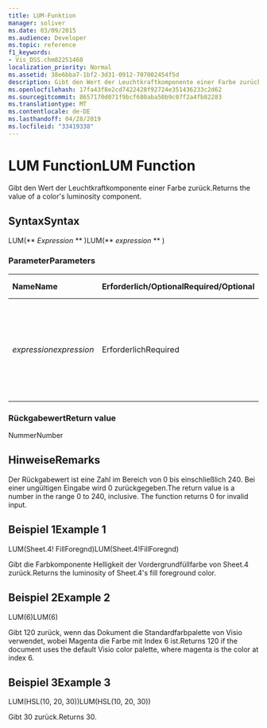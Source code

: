 ```yaml
---
title: LUM-Funktion
manager: soliver
ms.date: 03/09/2015
ms.audience: Developer
ms.topic: reference
f1_keywords:
- Vis_DSS.chm82251460
localization_priority: Normal
ms.assetid: 38e6bba7-1bf2-3d31-0912-707002454f5d
description: Gibt den Wert der Leuchtkraftkomponente einer Farbe zurück.
ms.openlocfilehash: 17fa43f8e2cd7422428f92724e351436233c2d62
ms.sourcegitcommit: 8657170d071f9bcf680aba50b9c07f2a4fb82283
ms.translationtype: MT
ms.contentlocale: de-DE
ms.lasthandoff: 04/28/2019
ms.locfileid: "33419338"
---
```

# <a name="lum-function"></a><span data-ttu-id="567d1-103">LUM Function</span><span class="sxs-lookup"><span data-stu-id="567d1-103">LUM Function</span></span>

<span data-ttu-id="567d1-104">Gibt den Wert der Leuchtkraftkomponente einer Farbe zurück.</span><span class="sxs-lookup"><span data-stu-id="567d1-104">Returns the value of a color's luminosity component.</span></span>
  
## <a name="syntax"></a><span data-ttu-id="567d1-105">Syntax</span><span class="sxs-lookup"><span data-stu-id="567d1-105">Syntax</span></span>

<span data-ttu-id="567d1-106">LUM(\*\* *Expression* \*\* )</span><span class="sxs-lookup"><span data-stu-id="567d1-106">LUM(\*\* *expression* \*\* )</span></span> 
  
### <a name="parameters"></a><span data-ttu-id="567d1-107">Parameter</span><span class="sxs-lookup"><span data-stu-id="567d1-107">Parameters</span></span>

|<span data-ttu-id="567d1-108">**Name**</span><span class="sxs-lookup"><span data-stu-id="567d1-108">**Name**</span></span>|<span data-ttu-id="567d1-109">**Erforderlich/Optional**</span><span class="sxs-lookup"><span data-stu-id="567d1-109">**Required/Optional**</span></span>|<span data-ttu-id="567d1-110">**Datentyp**</span><span class="sxs-lookup"><span data-stu-id="567d1-110">**Data Type**</span></span>|<span data-ttu-id="567d1-111">**Beschreibung**</span><span class="sxs-lookup"><span data-stu-id="567d1-111">**Description**</span></span>|
|:-----|:-----|:-----|:-----|
| <span data-ttu-id="567d1-112">_expression_</span><span class="sxs-lookup"><span data-stu-id="567d1-112">_expression_</span></span> <br/> |<span data-ttu-id="567d1-113">Erforderlich</span><span class="sxs-lookup"><span data-stu-id="567d1-113">Required</span></span>  <br/> |<span data-ttu-id="567d1-114">**Numeric**</span><span class="sxs-lookup"><span data-stu-id="567d1-114">**Numeric**</span></span> <br/> |<span data-ttu-id="567d1-115">Der Farbindex aus der Farbpalette des Dokuments oder ein Bezug auf eine Zelle, die einen Farbindex enthält.</span><span class="sxs-lookup"><span data-stu-id="567d1-115">The index of a color in the document's color table, or a reference to a cell that contains a color index.</span></span>  <br/> |
   
### <a name="return-value"></a><span data-ttu-id="567d1-116">Rückgabewert</span><span class="sxs-lookup"><span data-stu-id="567d1-116">Return value</span></span>

<span data-ttu-id="567d1-117">Nummer</span><span class="sxs-lookup"><span data-stu-id="567d1-117">Number</span></span>
  
## <a name="remarks"></a><span data-ttu-id="567d1-118">Hinweise</span><span class="sxs-lookup"><span data-stu-id="567d1-118">Remarks</span></span>

<span data-ttu-id="567d1-p101">Der Rückgabewert ist eine Zahl im Bereich von 0 bis einschließlich 240. Bei einer ungültigen Eingabe wird 0 zurückgegeben.</span><span class="sxs-lookup"><span data-stu-id="567d1-p101">The return value is a number in the range 0 to 240, inclusive. The function returns 0 for invalid input.</span></span> 
  
## <a name="example-1"></a><span data-ttu-id="567d1-121">Beispiel 1</span><span class="sxs-lookup"><span data-stu-id="567d1-121">Example 1</span></span>

<span data-ttu-id="567d1-122">LUM(Sheet.4! FillForegnd)</span><span class="sxs-lookup"><span data-stu-id="567d1-122">LUM(Sheet.4!FillForegnd)</span></span>
  
<span data-ttu-id="567d1-123">Gibt die Farbkomponente Helligkeit der Vordergrundfüllfarbe von Sheet.4 zurück.</span><span class="sxs-lookup"><span data-stu-id="567d1-123">Returns the luminosity of Sheet.4's fill foreground color.</span></span>
  
## <a name="example-2"></a><span data-ttu-id="567d1-124">Beispiel 2</span><span class="sxs-lookup"><span data-stu-id="567d1-124">Example 2</span></span>

<span data-ttu-id="567d1-125">LUM(6)</span><span class="sxs-lookup"><span data-stu-id="567d1-125">LUM(6)</span></span>
  
<span data-ttu-id="567d1-126">Gibt 120 zurück, wenn das Dokument die Standardfarbpalette von Visio verwendet, wobei Magenta die Farbe mit Index 6 ist.</span><span class="sxs-lookup"><span data-stu-id="567d1-126">Returns 120 if the document uses the default Visio color palette, where magenta is the color at index 6.</span></span>
  
## <a name="example-3"></a><span data-ttu-id="567d1-127">Beispiel 3</span><span class="sxs-lookup"><span data-stu-id="567d1-127">Example 3</span></span>

<span data-ttu-id="567d1-128">LUM(HSL(10, 20, 30))</span><span class="sxs-lookup"><span data-stu-id="567d1-128">LUM(HSL(10, 20, 30))</span></span>
  
<span data-ttu-id="567d1-129">Gibt 30 zurück.</span><span class="sxs-lookup"><span data-stu-id="567d1-129">Returns 30.</span></span>
  

